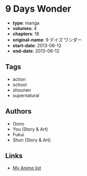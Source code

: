 # 9 Days Wonder

-   **type**: manga
-   **volumes**: 4
-   **chapters**: 18
-   **original-name**: 9 デイズ ワンダー
-   **start-date**: 2013-06-12
-   **end-date**: 2013-06-12

## Tags

-   action
-   school
-   shounen
-   supernatural

## Authors

-   Oono
-   You (Story & Art)
-   Fukui
-   Shun (Story & Art)

## Links

-   [My Anime list](https://myanimelist.net/manga/110564/9_Days_Wonder)

